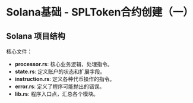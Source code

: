# Solana基础 - SPLToken合约创建（一）

## Solana 项目结构

核心文件：

- **processor.rs**: 核心业务逻辑，处理指令。
- **state.rs**: 定义账户的状态和扩展字段。
- **instruction.rs**: 定义各种代币操作的指令。
- **error.rs**: 定义了程序可能抛出的错误。
- **lib.rs**: 程序入口点，汇总各个模块。